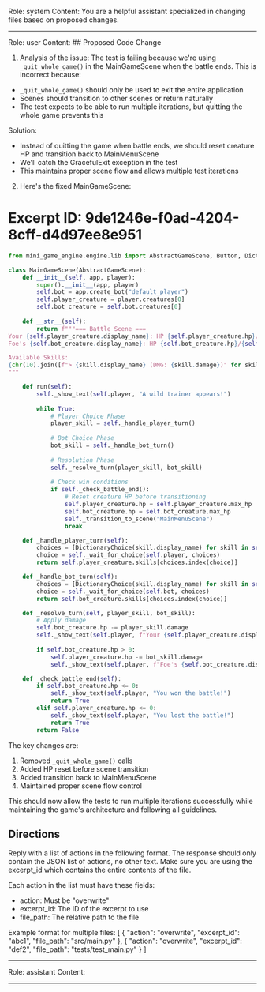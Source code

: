 Role: system
Content: You are a helpful assistant specialized in changing files based on proposed changes.
__________________
Role: user
Content: ## Proposed Code Change
1. Analysis of the issue:
The test is failing because we're using `_quit_whole_game()` in the MainGameScene when the battle ends. This is incorrect because:
- `_quit_whole_game()` should only be used to exit the entire application
- Scenes should transition to other scenes or return naturally
- The test expects to be able to run multiple iterations, but quitting the whole game prevents this

Solution:
- Instead of quitting the game when battle ends, we should reset creature HP and transition back to MainMenuScene
- We'll catch the GracefulExit exception in the test
- This maintains proper scene flow and allows multiple test iterations

2. Here's the fixed MainGameScene:

# Excerpt ID: 9de1246e-f0ad-4204-8cff-d4d97ee8e951
```python main_game/scenes/main_game_scene.py
from mini_game_engine.engine.lib import AbstractGameScene, Button, DictionaryChoice

class MainGameScene(AbstractGameScene):
    def __init__(self, app, player):
        super().__init__(app, player)
        self.bot = app.create_bot("default_player")
        self.player_creature = player.creatures[0]
        self.bot_creature = self.bot.creatures[0]
        
    def __str__(self):
        return f"""=== Battle Scene ===
Your {self.player_creature.display_name}: HP {self.player_creature.hp}/{self.player_creature.max_hp}
Foe's {self.bot_creature.display_name}: HP {self.bot_creature.hp}/{self.bot_creature.max_hp}

Available Skills:
{chr(10).join([f"> {skill.display_name} (DMG: {skill.damage})" for skill in self.player_creature.skills])}
"""

    def run(self):
        self._show_text(self.player, "A wild trainer appears!")
        
        while True:
            # Player Choice Phase
            player_skill = self._handle_player_turn()
            
            # Bot Choice Phase  
            bot_skill = self._handle_bot_turn()
            
            # Resolution Phase
            self._resolve_turn(player_skill, bot_skill)
            
            # Check win conditions
            if self._check_battle_end():
                # Reset creature HP before transitioning
                self.player_creature.hp = self.player_creature.max_hp
                self.bot_creature.hp = self.bot_creature.max_hp
                self._transition_to_scene("MainMenuScene")
                break

    def _handle_player_turn(self):
        choices = [DictionaryChoice(skill.display_name) for skill in self.player_creature.skills]
        choice = self._wait_for_choice(self.player, choices)
        return self.player_creature.skills[choices.index(choice)]

    def _handle_bot_turn(self):
        choices = [DictionaryChoice(skill.display_name) for skill in self.bot_creature.skills]
        choice = self._wait_for_choice(self.bot, choices)
        return self.bot_creature.skills[choices.index(choice)]

    def _resolve_turn(self, player_skill, bot_skill):
        # Apply damage
        self.bot_creature.hp -= player_skill.damage
        self._show_text(self.player, f"Your {self.player_creature.display_name} used {player_skill.display_name}!")
        
        if self.bot_creature.hp > 0:
            self.player_creature.hp -= bot_skill.damage
            self._show_text(self.player, f"Foe's {self.bot_creature.display_name} used {bot_skill.display_name}!")

    def _check_battle_end(self):
        if self.bot_creature.hp <= 0:
            self._show_text(self.player, "You won the battle!")
            return True
        elif self.player_creature.hp <= 0:
            self._show_text(self.player, "You lost the battle!")
            return True
        return False
```

The key changes are:
1. Removed `_quit_whole_game()` calls
2. Added HP reset before scene transition
3. Added transition back to MainMenuScene
4. Maintained proper scene flow control

This should now allow the tests to run multiple iterations successfully while maintaining the game's architecture and following all guidelines.

## Directions
Reply with a list of actions in the following format. The response should only contain the JSON list of actions, no other text.
Make sure you are using the excerpt_id which contains the entire contents of the file.

Each action in the list must have these fields:
- action: Must be "overwrite"
- excerpt_id: The ID of the excerpt to use
- file_path: The relative path to the file

Example format for multiple files:
[
    {
        "action": "overwrite",
        "excerpt_id": "abc1",
        "file_path": "src/main.py"
    },
    {
        "action": "overwrite",
        "excerpt_id": "def2",
        "file_path": "tests/test_main.py"
    }
]
__________________
Role: assistant
Content: 
__________________
